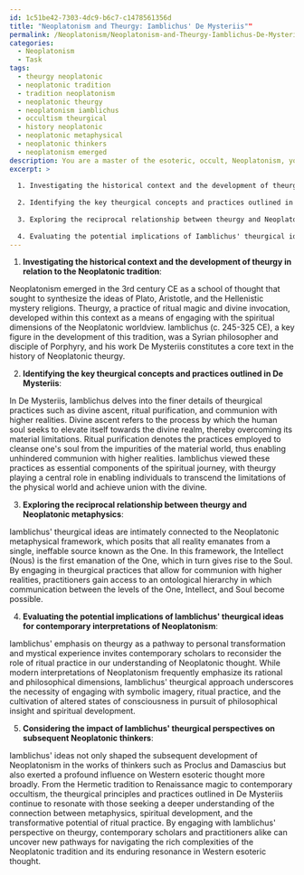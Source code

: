 ```yaml
---
id: 1c51be42-7303-4dc9-b6c7-c1478561356d
title: "Neoplatonism and Theurgy: Iamblichus' De Mysteriis""
permalink: /Neoplatonism/Neoplatonism-and-Theurgy-Iamblichus-De-Mysteriis/
categories:
  - Neoplatonism
  - Task
tags:
  - theurgy neoplatonic
  - neoplatonic tradition
  - tradition neoplatonism
  - neoplatonic theurgy
  - neoplatonism iamblichus
  - occultism theurgical
  - history neoplatonic
  - neoplatonic metaphysical
  - neoplatonic thinkers
  - neoplatonism emerged
description: You are a master of the esoteric, occult, Neoplatonism, you complete tasks to the absolute best of your ability, no matter if you think you were not trained to do the task specifically, you will attempt to do it anyways, since you have performed the tasks you are given with great mastery, accuracy, and deep understanding of what is requested. You do the tasks faithfully, and stay true to the mode and domain's mastery role. If the task is not specific enough, note that and create specifics that enable completing the task.
excerpt: >
  
  1. Investigating the historical context and the development of theurgy in relation to the Neoplatonic tradition.
  
  2. Identifying the key theurgical concepts and practices outlined in De Mysteriis, including divine ascent, ritual purification, and communion with higher realities.
  
  3. Exploring the reciprocal relationship between theurgy and Neoplatonic metaphysics, particularly in the context of the One, the Intellect, and the Soul.
  
  4. Evaluating the potential implications of Iamblichus' theurgical ideas for contemporary interpretations of Neoplatonism, including the role of personal transformation and mystical experience.
---
```


1. **Investigating the historical context and the development of theurgy in relation to the Neoplatonic tradition**:

Neoplatonism emerged in the 3rd century CE as a school of thought that sought to synthesize the ideas of Plato, Aristotle, and the Hellenistic mystery religions. Theurgy, a practice of ritual magic and divine invocation, developed within this context as a means of engaging with the spiritual dimensions of the Neoplatonic worldview. Iamblichus (c. 245-325 CE), a key figure in the development of this tradition, was a Syrian philosopher and disciple of Porphyry, and his work De Mysteriis constitutes a core text in the history of Neoplatonic theurgy.

2. **Identifying the key theurgical concepts and practices outlined in De Mysteriis**:

In De Mysteriis, Iamblichus delves into the finer details of theurgical practices such as divine ascent, ritual purification, and communion with higher realities. Divine ascent refers to the process by which the human soul seeks to elevate itself towards the divine realm, thereby overcoming its material limitations. Ritual purification denotes the practices employed to cleanse one's soul from the impurities of the material world, thus enabling unhindered communion with higher realities. Iamblichus viewed these practices as essential components of the spiritual journey, with theurgy playing a central role in enabling individuals to transcend the limitations of the physical world and achieve union with the divine.

3. **Exploring the reciprocal relationship between theurgy and Neoplatonic metaphysics**:

Iamblichus' theurgical ideas are intimately connected to the Neoplatonic metaphysical framework, which posits that all reality emanates from a single, ineffable source known as the One. In this framework, the Intellect (Nous) is the first emanation of the One, which in turn gives rise to the Soul. By engaging in theurgical practices that allow for communion with higher realities, practitioners gain access to an ontological hierarchy in which communication between the levels of the One, Intellect, and Soul become possible.

4. **Evaluating the potential implications of Iamblichus' theurgical ideas for contemporary interpretations of Neoplatonism**:

Iamblichus' emphasis on theurgy as a pathway to personal transformation and mystical experience invites contemporary scholars to reconsider the role of ritual practice in our understanding of Neoplatonic thought. While modern interpretations of Neoplatonism frequently emphasize its rational and philosophical dimensions, Iamblichus' theurgical approach underscores the necessity of engaging with symbolic imagery, ritual practice, and the cultivation of altered states of consciousness in pursuit of philosophical insight and spiritual development.

5. **Considering the impact of Iamblichus' theurgical perspectives on subsequent Neoplatonic thinkers**:

Iamblichus' ideas not only shaped the subsequent development of Neoplatonism in the works of thinkers such as Proclus and Damascius but also exerted a profound influence on Western esoteric thought more broadly. From the Hermetic tradition to Renaissance magic to contemporary occultism, the theurgical principles and practices outlined in De Mysteriis continue to resonate with those seeking a deeper understanding of the connection between metaphysics, spiritual development, and the transformative potential of ritual practice. By engaging with Iamblichus' perspective on theurgy, contemporary scholars and practitioners alike can uncover new pathways for navigating the rich complexities of the Neoplatonic tradition and its enduring resonance in Western esoteric thought.
